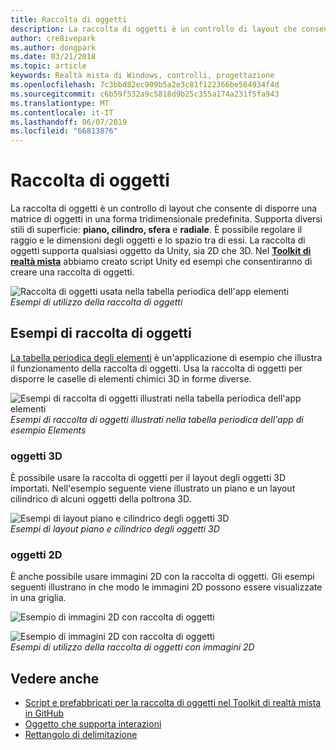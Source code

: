 ```yaml
---
title: Raccolta di oggetti
description: La raccolta di oggetti è un controllo di layout che consente di disporre una matrice di oggetti in una forma tridimensionale predefinita.
author: cre8ivepark
ms.author: dongpark
ms.date: 03/21/2018
ms.topic: article
keywords: Realtà mista di Windows, controlli, progettazione
ms.openlocfilehash: 7c3bbd82ec909b5a2e3c81f122366be564934f4d
ms.sourcegitcommit: c6b59f532a9c5818d9b25c355a174a231f5fa943
ms.translationtype: MT
ms.contentlocale: it-IT
ms.lasthandoff: 06/07/2019
ms.locfileid: "66813876"
---
```

# <a name="object-collection"></a>Raccolta di oggetti

La raccolta di oggetti è un controllo di layout che consente di disporre una matrice di oggetti in una forma tridimensionale predefinita. Supporta diversi stili di superficie: **piano, cilindro, sfera** e **radiale**. È possibile regolare il raggio e le dimensioni degli oggetti e lo spazio tra di essi. La raccolta di oggetti supporta qualsiasi oggetto da Unity, sia 2D che 3D. Nel **[Toolkit di realtà mista](https://microsoft.github.io/MixedRealityToolkit-Unity/Documentation/README_ObjectCollection.html)** abbiamo creato script Unity ed esempi che consentiranno di creare una raccolta di oggetti.

![Raccolta di oggetti usata nella tabella periodica dell'app elementi](images/640px-objectcollection-hero-640px.jpg)<br>
*Esempi di utilizzo della raccolta di oggetti*

## <a name="object-collection-examples"></a>Esempi di raccolta di oggetti

[La tabella periodica degli elementi](periodic-table-of-the-elements.md) è un'applicazione di esempio che illustra il funzionamento della raccolta di oggetti. Usa la raccolta di oggetti per disporre le caselle di elementi chimici 3D in forme diverse.

![Esempi di raccolta di oggetti illustrati nella tabella periodica dell'app elementi](images/periodictable-collections-1000px.jpg)<br>
*Esempi di raccolta di oggetti illustrati nella tabella periodica dell'app di esempio Elements*

### <a name="3d-objects"></a>oggetti 3D

È possibile usare la raccolta di oggetti per il layout degli oggetti 3D importati. Nell'esempio seguente viene illustrato un piano e un layout cilindrico di alcuni oggetti della poltrona 3D.

![Esempi di layout piano e cilindrico degli oggetti 3D](images/objectcollection-3dobjects-1000px.jpg)<br>
*Esempi di layout piano e cilindrico degli oggetti 3D*

### <a name="2d-objects"></a>oggetti 2D

È anche possibile usare immagini 2D con la raccolta di oggetti. Gli esempi seguenti illustrano in che modo le immagini 2D possono essere visualizzate in una griglia.

![Esempio di immagini 2D con raccolta di oggetti](images/640px-layout-3dobjects-3.jpg)

![Esempio di immagini 2D con raccolta di oggetti](images/640px-layout-2dimages.jpg)<br>
*Esempi di utilizzo della raccolta di oggetti con immagini 2D*

## <a name="see-also"></a>Vedere anche
* [Script e prefabbricati per la raccolta di oggetti nel Toolkit di realtà mista in GitHub](https://github.com/microsoft/MixedRealityToolkit-Unity/blob/mrtk_release/Documentation/README_ObjectCollection.md)
* [Oggetto che supporta interazioni](interactable-object.md)
* [Rettangolo di delimitazione](app-bar-and-bounding-box.md)
